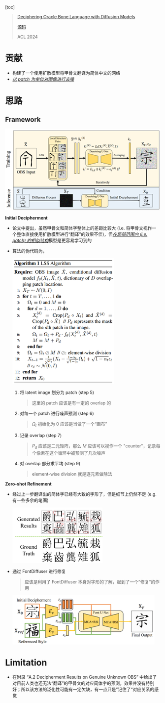 [toc]

> [Deciphering Oracle Bone Language with Diffusion Models](https://arxiv.org/abs/2406.00684)
>
> [源码](https://github.com/guanhaisu/OBSD)
>
> ACL 2024

# 贡献

- 构建了一个使用扩散模型将甲骨文翻译为简体中文的网络
- <u>*以 patch 为单位对图像进行去噪*</u>





# 思路

## Framework

<img src="assets/image-20250317223852872.png" alt="image-20250317223852872" style="zoom:50%;" />

**Initial Decipherment**

- 论文中提出，虽然甲骨文和简体字整体上的差距比较大 (i.e. 将甲骨文视作一个整体直接使用扩散模型进行“翻译”的效果不佳)，但<u>*在局部范围内 (i.e. patch) 的相似结构*</u>模型是更容易学习到的

- 算法的伪代码为，

  <img src="assets/image-20250317224148052.png" alt="image-20250317224148052" style="zoom:60%;" />

  1. 将 latent image 划分为 patch (step 5)

     > 这里的 patch 应该是有一定的 overlap 的

  2. 对每一个 patch 进行噪声预测 (step 6)

     > $\Omega_t$ 初始化为 0 应该是当做了一个“画布”

  3. 记录 overlap (step 7)

     > $P_d$ 应该是二元矩阵，那么 $M$ 应该可以视作一个 "counter"，记录每个像素在这个循环中被预测了几次噪声

  4. 对 overlap 部分求平均 (step 9)

     > element-wise division 就是逐元素做除法

**Zero-shot Refinement**

- 经过上一步翻译出的简体字已经有大致的字形了，但是细节上仍然不足 (e.g. 有一些多余的笔画)

  <img src="assets/image-20250317224704185.png" alt="image-20250317224704185" style="zoom:35%;" />

- 通过 FontDiffuser 进行修复

  > 应该是利用了 FontDiffuser 本身对字形的了解，起到了一个”修复“的作用

  <img src="assets/image-20250317224838862.png" alt="image-20250317224838862" style="zoom:45%;" />





# Limitation

- 在附录 “A.2 Decipherment Results on Genuine Unknown OBS” 中给出了对目前人类也还无法“翻译”的甲骨文的对应简体字的预测，效果并没有特别好；所以该方法的泛化性可能有一定欠缺，有一点只是”记住了“对应关系的感觉
